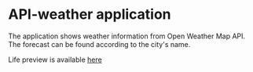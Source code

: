 # API-weather application
The application shows weather information from Open Weather Map API.
The forecast can be found according to the city's name.

Life preview is available [here](https://majaanna.github.io/nasa-images/)